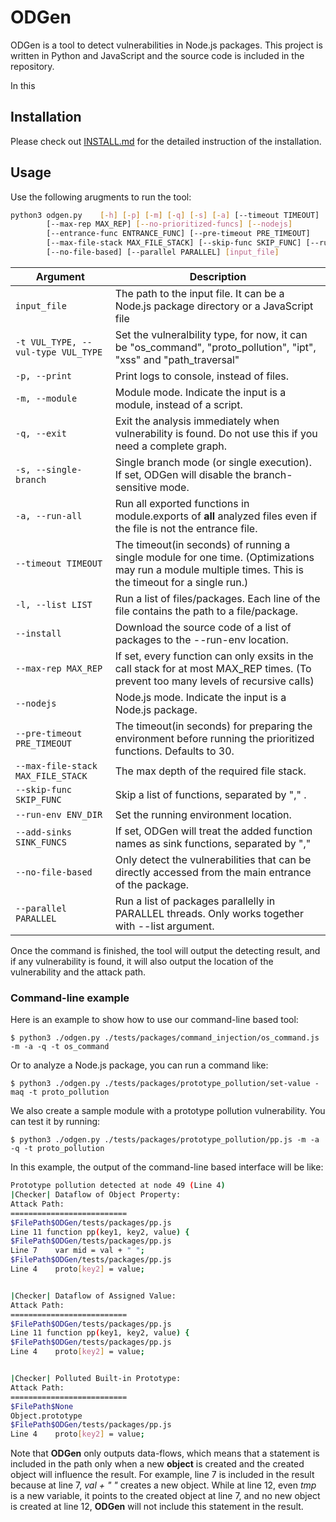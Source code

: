 # ODGen
ODGen is a tool to detect vulnerabilities in Node.js packages. This project is written in Python and JavaScript and the source code is included in the repository. 

In this 

## Installation
Please check out [INSTALL.md](./INSTALL.md) for the detailed instruction of the installation.

## Usage
Use the following arugments to run the tool:

```bash
python3 odgen.py	[-h] [-p] [-m] [-q] [-s] [-a] [--timeout TIMEOUT] [-l LIST] [--install] 
		[--max-rep MAX_REP] [--no-prioritized-funcs] [--nodejs] 
		[--entrance-func ENTRANCE_FUNC] [--pre-timeout PRE_TIMEOUT]
		[--max-file-stack MAX_FILE_STACK] [--skip-func SKIP_FUNC] [--run-env RUN_ENV] 
		[--no-file-based] [--parallel PARALLEL] [input_file]
```

| Argument | Description |
| -------- | ----------- |
| `input_file` | The path to the input file. It can be a Node.js package directory or a JavaScript file |
| `-t VUL_TYPE, --vul-type VUL_TYPE` | Set the vulneralbility type, for now, it can be "os\_command", "proto\_pollution", "ipt", "xss" and "path\_traversal"|
| `-p, --print` | Print logs to console, instead of files. |
| `-m, --module` | Module mode. Indicate the input is a module, instead of a script. |
| `-q, --exit` | Exit the analysis immediately when vulnerability is found. Do not use this if you need a complete graph. |
| `-s, --single-branch` | Single branch mode (or single execution). If set, ODGen will disable the branch-sensitive mode. |
| `-a, --run-all` | Run all exported functions in module.exports of **all** analyzed files even if the file is not the entrance file.|
| `--timeout TIMEOUT`| The timeout(in seconds) of running a single module for one time. (Optimizations may run a module multiple times. This is the timeout for a single run.)|
| `-l, --list LIST`| Run a list of files/packages. Each line of the file contains the path to a file/package. |
| `--install`| Download the source code of a list of packages to the --run-env location. |
| `--max-rep MAX_REP`| If set, every function can only exsits in the call stack for at most MAX_REP times. (To prevent too many levels of recursive calls)| 
| `--nodejs`| Node.js mode. Indicate the input is a Node.js package. |
| `--pre-timeout PRE_TIMEOUT`| The timeout(in seconds) for preparing the environment before running the prioritized functions. Defaults to 30.|
| `--max-file-stack MAX_FILE_STACK`| The max depth of the required file stack. |
| `--skip-func SKIP_FUNC`| Skip a list of functions, separated by "," .|
| `--run-env ENV_DIR` | Set the running environment location.|
| `--add-sinks SINK_FUNCS` | If set, ODGen will treat the added function names as sink functions, separated by ","|
| `--no-file-based`| Only detect the vulnerabilities that can be directly accessed from the main entrance of the package. |
| `--parallel PARALLEL`| Run a list of packages parallelly in PARALLEL threads. Only works together with --list argument. |

Once the command is finished, the tool will output the detecting result, and if any vulnerability is found, it will also output the location of the vulnerability and the attack path. 

### Command-line example
Here is an example to show how to use our command-line based tool:

```shell
$ python3 ./odgen.py ./tests/packages/command_injection/os_command.js -m -a -q -t os_command
```

Or to analyze a Node.js package, you can run a command like:

```shell
$ python3 ./odgen.py ./tests/packages/prototype_pollution/set-value -maq -t proto_pollution
```

We also create a sample module with a prototype pollution vulnerability. You can test it by running:

```shell
$ python3 ./odgen.py ./tests/packages/prototype_pollution/pp.js -m -a -q -t proto_pollution
```

In this example, the output of the command-line based interface will be like:

```bash
Prototype pollution detected at node 49 (Line 4)
|Checker| Dataflow of Object Property:
Attack Path:
==========================
$FilePath$ODGen/tests/packages/pp.js
Line 11	function pp(key1, key2, value) {
$FilePath$ODGen/tests/packages/pp.js
Line 7	  var mid = val + " ";
$FilePath$ODGen/tests/packages/pp.js
Line 4	  proto[key2] = value;


|Checker| Dataflow of Assigned Value:
Attack Path:
==========================
$FilePath$ODGen/tests/packages/pp.js
Line 11	function pp(key1, key2, value) {
$FilePath$ODGen/tests/packages/pp.js
Line 4	  proto[key2] = value;


|Checker| Polluted Built-in Prototype:
Attack Path:
==========================
$FilePath$None
Object.prototype
$FilePath$ODGen/tests/packages/pp.js
Line 4	  proto[key2] = value;
```

Note that **ODGen** only outputs data-flows, which means that a statement is included in the path only when a new **object** is created and the created object will influence the result. For example, line 7 is included in the result because at line 7, *val + " "* creates a new object. While at line 12, even *tmp* is a new variable, it points to the created object at line 7, and no new object is created at line 12, **ODGen** will not include this statement in the result. 
